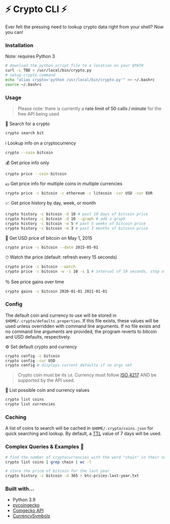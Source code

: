# ⚡️ Crypto CLI ⚡️

Ever felt the pressing need to lookup crypto data right from your shell? Now you can!

### Installation
Note: requires Python 3
```bash
# download the python script file to a location on your $PATH
curl -L TBD > /usr/local/bin/crypto.py
# setup crypto command
echo "alias crypto='python /usr/local/bin/crypto.py'" >> ~/.bashrc
source ~/.bashrc
```

### Usage

> Please note: there is currently a **rate limit of 50 calls / minute** for the free API being used

👀 Search for a crypto
```bash
crypto search bit
```

ℹ️ Lookup info on a cryptocurrency
```bash
crypto --coin bitcoin
```

💰 Get price info only
```bash
crypto price --coin bitcoin
```

💶 Get price info for multiple coins in multiple currencies
```bash
crypto price -c bitcoin -c ethereum -c litecoin -cur USD -cur EUR
```

📈 Get price history by day, week, or month
```bash
crypto history -c bitcoin -d 10 # past 10 days of bitcoin price
crypto history -c bitcoin -d 10 --graph # add a graph
crypto history -c bitcoin -w 5 # past 5 weeks of bitcoin price
crypto history -c bitcoin -m 3 # past 3 months of bitcoin price
```

📖 Get USD price of bitcoin on May 1, 2015
```bash
crypto price -c bitcoin --date 2015-05-01
```

⏱ Watch the price (default: refresh every 15 seconds)
```bash
crypto price -c bitcoin --watch
crypto price -c bitcoin -w -i 10 -s 1 # interval of 10 seconds, stop after 1 minute
```

％ See price gains over time
```bash
crypto gains -c bitcoin 2020-01-01 2021-01-01
```

### Config
The default coin and currency to use will be stored in `$HOME/.crypto/defaults.properties`. If this file exists, these values will be used unless overridden with command line arguments. If no file exists and no command line arguments are provided, the program reverts to bitcoin and USD defaults, respectively.

⚙️ Set default crypto and currency
```bash
crypto config -c bitcoin
crypto config -cur USD
crypto config # displays current defaults if no args set
```
> Crypto coin must be its `id`. Currency must follow [ISO 4217](https://en.wikipedia.org/wiki/ISO_4217) AND be supported by the API used.

📝 List possible coin and currency values
```bash
crypto list coins
crypto list currencies
```

### Caching
A list of coins to search will be cached in `$HOME/.crypto/coins.json` for quick searching and lookup. By default, a [TTL](https://en.wikipedia.org/wiki/Time_to_live) value of 7 days will be used.

### Complex Queries & Examples 🧐
```bash
# find the number of cryptocurrencies with the word "chain" in their name
crypto list coins | grep chain | wc -l

# store the price of bitcoin for the last year
crypto history -c bitcoin -d 365 > btc-prices-last-year.txt
```

### Built with...
* Python 3.9
* [pycoingecko](https://github.com/man-c/pycoingecko)
* [Coingecko API](https://www.coingecko.com/en/api/documentation?)
* [CurrencySymbols](https://pypi.org/project/currency-symbols/)